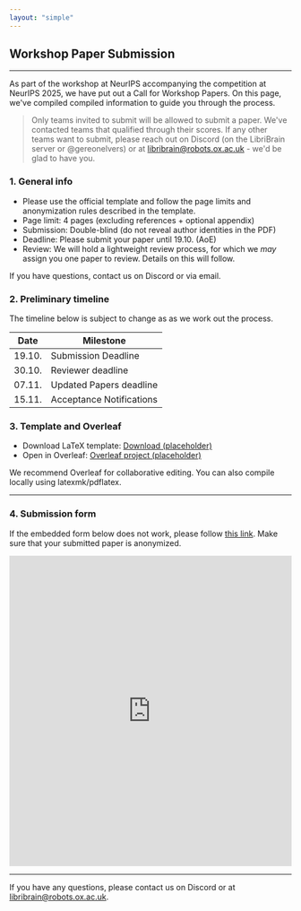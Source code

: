 ```yaml
---
layout: "simple"
---
```


## Workshop Paper Submission

---
As part of the workshop at NeurIPS accompanying the competition at NeurIPS 2025, we have put out a Call for Workshop Papers. On this page, we've compiled compiled information to guide you through the process.

> Only teams invited to submit will be allowed to submit a paper. We've contacted teams that qualified through their scores. If any other teams want to submit, please reach out on Discord (on the LibriBrain server or @gereonelvers) or at [libribrain@robots.ox.ac.uk](mailto:libribrain@robots.ox.ac.uk) - we'd be glad to have you.

### 1. General info
- Please use the official template and follow the page limits and anonymization rules described in the template.
- Page limit: 4 pages (excluding references + optional appendix)
- Submission: Double-blind (do not reveal author identities in the PDF)
- Deadline: Please submit your paper until 19.10. (AoE)
- Review: We will hold a lightweight review process, for which we _may_ assign you one paper to review. Details on this will follow.

If you have questions, contact us on Discord or via email.

### 2. Preliminary timeline
The timeline below is subject to change as as we work out the process.

| Date   | Milestone                                    |
|--------|----------------------------------------------|
| 19.10. | Submission Deadline                          |
| 30.10. | Reviewer deadline                            |
| 07.11. | Updated Papers deadline                      |
| 15.11. | Acceptance Notifications                     |



### 3. Template and Overleaf

- Download LaTeX template: [Download (placeholder)](https://libribrain.com/competition-workshop-template.zip)
- Open in Overleaf: [Overleaf project (placeholder)](https://www.overleaf.com/read/nvvxfndvqzzc#eb252d)

We recommend Overleaf for collaborative editing. You can also compile locally using latexmk/pdflatex.

---

### 4. Submission form
If the embedded form below does not work, please follow [this link](https://tally.so/r/3lpQNo). Make sure that your submitted paper is anonymized.

<div style="position: relative; padding-bottom: 110%; height: 0; overflow: hidden;">
  <iframe
    src="https://tally.so/r/3lpQNo"
    title="LibriBrain Workshop Paper Submission"
    style="position: absolute; top: 0; left: 0; width: 100%; height: 100%; border: 0;"
    allowfullscreen
    loading="lazy"></iframe>
  </div>

---

If you have any questions, please contact us on Discord or at [libribrain@robots.ox.ac.uk](mailto:libribrain@robots.ox.ac.uk).


